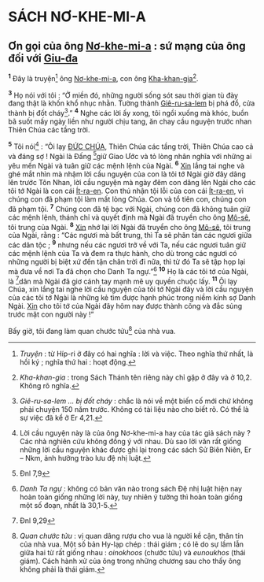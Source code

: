 # SÁCH NƠ-KHE-MI-A

## Ơn gọi của ông [Nơ-khe-mi-a]() : sứ mạng của ông đối với [Giu-đa]()
<sup><b>1</b></sup> Đây là truyện[^1] ông [Nơ-khe-mi-a](), con ông [Kha-khan-gia]()[^2].

<sup><b>3</b></sup> Họ nói với tôi : “Ở miền đó, những người sống sót sau thời gian tù đày đang thật là khốn khổ nhục nhằn. Tường thành [Giê-ru-sa-lem]() bị phá đổ, cửa thành bị đốt cháy[^8].” <sup><b>4</b></sup> Nghe các lời ấy xong, tôi ngồi xuống mà khóc, buồn bã suốt mấy ngày liền như người chịu tang, ăn chay cầu nguyện trước nhan Thiên Chúa các tầng trời.

<sup><b>5</b></sup> Tôi nói[^9] : “Ôi lạy [ĐỨC CHÚA](), Thiên Chúa các tầng trời, Thiên Chúa cao cả và đáng sợ ! Ngài là Đấng [^1*]giữ Giao Ước và tỏ lòng nhân nghĩa với những ai yêu mến Ngài và tuân giữ các mệnh lệnh của Ngài. <sup><b>6</b></sup> [Xin]() lắng tai nghe và ghé mắt nhìn mà nhậm lời cầu nguyện của con là tôi tớ Ngài giờ đây dâng lên trước Tôn Nhan, lời cầu nguyện mà ngày đêm con dâng lên Ngài cho các tôi tớ Ngài là con cái [Ít-ra-en](). Con thú nhận tội lỗi của con cái [Ít-ra-en](), vì chúng con đã phạm tội làm mất lòng Chúa. Con và tổ tiên con, chúng con đã phạm tội. <sup><b>7</b></sup> Chúng con đã tệ bạc với Ngài, chúng con đã không tuân giữ các mệnh lệnh, thánh chỉ và quyết định mà Ngài đã truyền cho ông [Mô-sê](), tôi trung của Ngài. <sup><b>8</b></sup> [Xin]() nhớ lại lời Ngài đã truyền cho ông [Mô-sê](), tôi trung của Ngài, rằng : “Các ngươi mà bất trung, thì Ta sẽ phân tán các ngươi giữa các dân tộc ; <sup><b>9</b></sup> nhưng nếu các ngươi trở về với Ta, nếu các ngươi tuân giữ các mệnh lệnh của Ta và đem ra thực hành, cho dù trong các ngươi có những người bị biệt xứ đến tận chân trời đi nữa, thì từ đó Ta sẽ tập họp lại mà đưa về nơi Ta đã chọn cho Danh Ta ngự.”[^10] <sup><b>10</b></sup> Họ là các tôi tớ của Ngài, là [^2*]dân mà Ngài đã giơ cánh tay mạnh mẽ uy quyền chuộc lấy. <sup><b>11</b></sup> Ôi lạy Chúa, xin lắng tai nghe lời cầu nguyện của tôi tớ Ngài đây và lời cầu nguyện của các tôi tớ Ngài là những kẻ tìm được hạnh phúc trong niềm kính sợ Danh Ngài. [Xin]() cho tôi tớ của Ngài đây hôm nay được thành công và đắc sủng trước mặt con người này !”

Bấy giờ, tôi đang làm quan chước tửu[^11] của nhà vua.

[^1]: *Truyện* : từ Híp-ri ở đây có hai nghĩa : lời và việc. Theo nghĩa thứ nhất, là hồi ký ; nghĩa thứ hai : hoạt động.
[^2]: *Kha-khan-gia* : trong Sách Thánh tên riêng này chỉ gặp ở đây và ở 10,2. Không rõ nghĩa.
[^8]: *Giê-ru-sa-lem ... bị đốt cháy* : chắc là nói về một biến cố mới chứ không phải chuyện 150 năm trước. Không có tài liệu nào cho biết rõ. Có thể là sự việc đã kể ở Er 4,21.
[^9]: Lời cầu nguyện này là của ông Nơ-khe-mi-a hay của tác giả sách này ? Các nhà nghiên cứu không đồng ý với nhau. Dù sao lời văn rất giống những lời cầu nguyện khác được ghi lại trong các sách Sử Biên Niên, Er – Nkm, ảnh hưởng trào lưu đệ nhị luật.
[^10]: *Danh Ta ngự* : không có bản văn nào trong sách Đệ nhị luật hiện nay hoàn toàn giống những lời này, tuy nhiên ý tưởng thì hoàn toàn giống một số đoạn, nhất là 30,1-5.
[^11]: *Quan chước tửu* : vị quan dâng rượu cho vua là người kề cận, thân tín của nhà vua. Một số bản Hy-lạp chép : thái giám ; có lẽ do sự lầm lẫn giữa hai từ rất giống nhau : *oinokhoos* (chước tửu) và *eunoukhos* (thái giám). Cách hành xử của ông trong những chương sau cho thấy ông không phải là thái giám.
[^1*]: Đnl 7,9
[^2*]: Đnl 9,29
